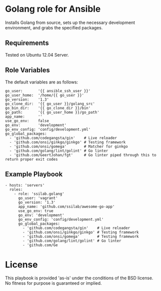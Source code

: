 # Golang role for Ansible

Installs Golang from source, sets up the necessary development environment, and grabs the specified packages.

## Requirements

Tested on Ubuntu 12.04 Server.

## Role Variables

The default variables are as follows:

    go_user:       '{{ ansible_ssh_user }}'
    go_user_home:  '/home/{{ go_user }}'
    go_version:    '1.3'
    go_clone_dir:  '{{ go_user }}/golang_src'
    go_bin_dir:    '{{ go_clone_dir }}/bin'
    go_path:       '{{ go_user_home }}/go_path'
    app_name:      ''
    use_go_env:    false
    go_env:        'development'
    go_env_config: 'config/development.yml'
    go_global_packages:
      - 'github.com/codegangsta/gin'    # Live reloader
      - 'github.com/onsi/ginkgo/ginkgo' # Testing framework
      - 'github.com/onsi/gomega'        # Matcher for ginkgo
      - 'github.com/golang/lint/golint' # Go linter
      - 'github.com/GeertJohan/fgt'     # Go linter piped through this to return proper exit codes

## Example Playbook

    - hosts: 'servers'
      roles:
        - role: 'ssilab.golang'
          go_user: 'vagrant'
          go_version: '1.3'
          app_name: 'github.com/ssilab/awesome-go-app'
          use_go_env: true
          go_env: 'development'
          go_env_config: 'config/development.yml'
          go_global_packages:
            - 'github.com/codegangsta/gin'    # Live reloader
            - 'github.com/onsi/ginkgo/ginkgo' # Testing framework
            - 'github.com/onsi/gomega'        # Testing framework
            - 'github.com/golang/lint/golint' # Go linter
            - 'github.com/Ge

# License

This playbook is provided 'as-is' under the conditions of the BSD license. No fitness for purpose is guaranteed or implied.